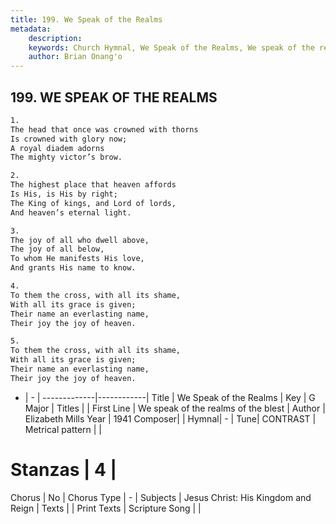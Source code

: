 ```yaml
---
title: 199. We Speak of the Realms
metadata:
    description: 
    keywords: Church Hymnal, We Speak of the Realms, We speak of the realms of the blest, 
    author: Brian Onang'o
---
```



## 199. WE SPEAK OF THE REALMS

```txt
1.
The head that once was crowned with thorns
Is crowned with glory now;
A royal diadem adorns
The mighty victor’s brow.

2.
The highest place that heaven affords
Is His, is His by right;
The King of kings, and Lord of lords,
And heaven’s eternal light.

3.
The joy of all who dwell above,
The joy of all below,
To whom He manifests His love,
And grants His name to know.

4.
To them the cross, with all its shame,
With all its grace is given;
Their name an everlasting name,
Their joy the joy of heaven.

5.
To them the cross, with all its shame,
With all its grace is given;
Their name an everlasting name,
Their joy the joy of heaven.
```

- |   -  |
-------------|------------|
Title | We Speak of the Realms |
Key | G Major |
Titles |  |
First Line | We speak of the realms of the blest |
Author | Elizabeth Mills
Year | 1941
Composer|  |
Hymnal|  - |
Tune| CONTRAST |
Metrical pattern | |
# Stanzas | 4 |
Chorus | No |
Chorus Type | - |
Subjects | Jesus Christ: His Kingdom and Reign |
Texts |  |
Print Texts | 
Scripture Song |  |
  
